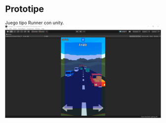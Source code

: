 # Prototipe
 Juego tipo Runner con unity.  
  ![Chris Desarollador Youtube](https://github.com/vicotux1/Prototipe/blob/main/Assets/Captura_Portada.PNG)
